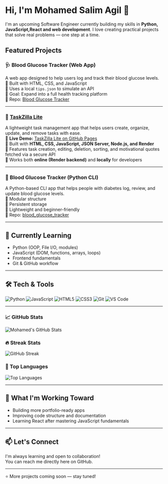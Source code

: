 # Hi, I'm Mohamed Salim Agil 👋

I'm an upcoming Software Engineer currently building my skills in **Python, JavaScript,React and web development**. I love creating practical projects that solve real problems — one step at a time.

## Featured Projects

### 🩺 Blood Glucose Tracker (Web App)
A web app designed to help users log and track their blood glucose levels.  
🔹 Built with HTML, CSS, and JavaScript  
🔹 Uses a local `tips.json` to simulate an API  
🔹 Goal: Expand into a full health tracking platform  
🔗 Repo: [Blood Glucose Tracker](https://github.com/mohamedsalimagil/Blood-Glucose-Tracker)

---
### 📝 [TaskZilla Lite](https://github.com/mohamedsalimagil/TaskZilla)
A lightweight task management app that helps users create, organize, update, and remove tasks with ease.  
🔹 **Live Demo:** [TaskZilla Lite on GitHub Pages](https://mohamedsalimagil.github.io/TaskZilla/)  
🔹 Built with **HTML, CSS, JavaScript, JSON Server, Node.js, and Render**  
🔹 Features task creation, editing, deletion, sorting, and motivational quotes fetched via a secure API  
🔹 Works both **online (Render backend)** and **locally** for developers  

---
### 🐍 Blood Glucose Tracker (Python CLI)
A Python-based CLI app that helps people with diabetes log, review, and update blood glucose levels.  
🔹 Modular structure  
🔹 Persistent storage  
🔹 Lightweight and beginner-friendly  
🔗 Repo: [blood_glucose_tracker](https://github.com/mohamedsalimagil/blood_glucose_tracker)


---

## 🌱 Currently Learning
- Python (OOP, File I/O, modules)
- JavaScript (DOM, functions, arrays, loops)
- Frontend fundamentals
- Git & GitHub workflow

---

## 🛠️ Tech & Tools
![Python](https://img.shields.io/badge/Python-3776AB?logo=python&logoColor=white)
![JavaScript](https://img.shields.io/badge/JavaScript-F7DF1E?logo=javascript&logoColor=black)
![HTML5](https://img.shields.io/badge/HTML5-E34F26?logo=html5&logoColor=white)
![CSS3](https://img.shields.io/badge/CSS3-1572B6?logo=css3&logoColor=white)
![Git](https://img.shields.io/badge/Git-F05032?logo=git&logoColor=white)
![VS Code](https://img.shields.io/badge/VS_Code-007ACC?logo=visualstudiocode&logoColor=white)

---

### 📈 GitHub Stats  
![Mohamed's GitHub Stats](https://github-readme-stats.vercel.app/api?username=mohamedsalimagil&show_icons=true&include_all_commits=true&count_private=true&hide_border=true)

### 🔥 Streak Stats  
![GitHub Streak](https://streak-stats.demolab.com/?user=mohamedsalimagil&hide_border=true)

### 🧠 Top Languages  
![Top Languages](https://github-readme-stats.vercel.app/api/top-langs/?username=mohamedsalimagil&layout=compact&hide_border=true)



---

## 📌 What I'm Working Toward
- Building more portfolio-ready apps
- Improving code structure and documentation
- Learning React after mastering JavaScript fundamentals

---

## 📫 Let's Connect
I'm always learning and open to collaboration!  
You can reach me directly here on GitHub.

---
⭐️ More projects coming soon — stay tuned!
